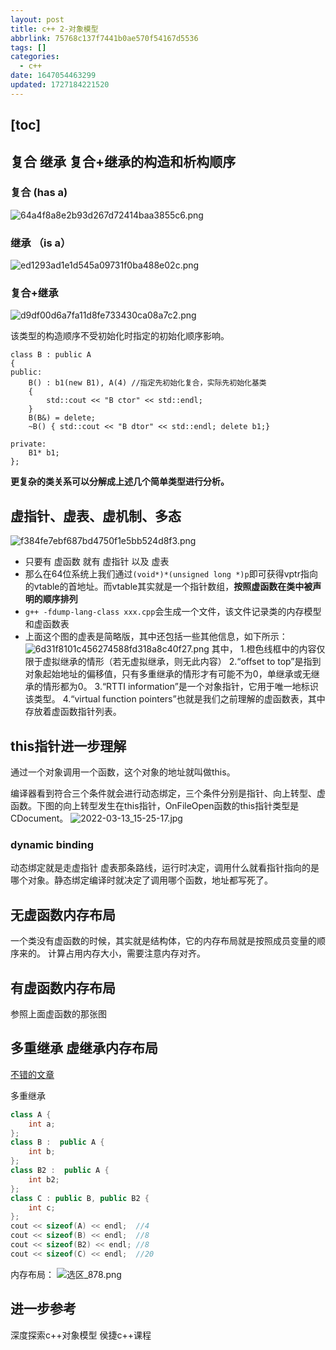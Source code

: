 ```yaml
---
layout: post
title: c++ 2-对象模型
abbrlink: 75768c137f7441b0ae570f54167d5536
tags: []
categories:
  - c++
date: 1647054463299
updated: 1727184221520
---
```


## \[toc]

## 复合 继承 复合+继承的构造和析构顺序

### 复合 (has a)

![64a4f8a8e2b93d267d72414baa3855c6.png](/resources/80ef73c4ab7e47cf80484eeca1403c32.png)

### 继承 （is a）

![ed1293ad1e1d545a09731f0ba488e02c.png](/resources/bd0f6bc6deea4376a2c19df049382bbd.png)

### 复合+继承

![d9df00d6a7fa11d8fe733430ca08a7c2.png](/resources/cfda21cdfd654145a32c6200fc817583.png)

该类型的构造顺序不受初始化时指定的初始化顺序影响。

```
class B : public A
{
public:
	B() : b1(new B1), A(4) //指定先初始化复合，实际先初始化基类
	{ 
		std::cout << "B ctor" << std::endl;
	}
	B(B&) = delete;
	~B() { std::cout << "B dtor" << std::endl; delete b1;}

private:
	B1* b1;
};
```

**更复杂的类关系可以分解成上述几个简单类型进行分析。**

## 虚指针、虚表、虚机制、多态

![f384fe7ebf687bd4750f1e5bb524d8f3.png](/resources/b2078924958f45bf9d87e403a1ac772e.png)

- 只要有 虚函数 就有 虚指针 以及 虚表
- 那么在64位系统上我们通过`(void*)*(unsigned long *)p`即可获得vptr指向的vtable的首地址。而vtable其实就是一个指针数组，**按照虚函数在类中被声明的顺序排列**
- `g++ -fdump-lang-class xxx.cpp`会生成一个文件，该文件记录类的内存模型和虚函数表
- 上面这个图的虚表是简略版，其中还包括一些其他信息，如下所示：
  ![6d31f8101c456274588fd318a8c40f27.png](/resources/fea5c779ec4d4db4b419942141003620.png)
  其中，
  1.橙色线框中的内容仅限于虚拟继承的情形（若无虚拟继承，则无此内容）
  2.“offset to top”是指到对象起始地址的偏移值，只有多重继承的情形才有可能不为0，单继承或无继承的情形都为0。
  3.“RTTI information”是一个对象指针，它用于唯一地标识该类型。
  4.“virtual function pointers”也就是我们之前理解的虚函数表，其中存放着虚函数指针列表。

## this指针进一步理解

通过一个对象调用一个函数，这个对象的地址就叫做this。

编译器看到符合三个条件就会进行动态绑定，三个条件分别是指针、向上转型、虚函数。下图的向上转型发生在this指针，OnFileOpen函数的this指针类型是CDocument。
![2022-03-13\_15-25-17.jpg](/resources/1b3cf02a243d4e9dad647c70517f340c.jpg)

### dynamic binding

动态绑定就是走虚指针 虚表那条路线，运行时决定，调用什么就看指针指向的是哪个对象。静态绑定编译时就决定了调用哪个函数，地址都写死了。

## 无虚函数内存布局

一个类没有虚函数的时候，其实就是结构体，它的内存布局就是按照成员变量的顺序来的。
计算占用内存大小，需要注意内存对齐。

## 有虚函数内存布局

参照上面虚函数的那张图

## 多重继承  虚继承内存布局

[不错的文章](https://zhuanlan.zhihu.com/p/381390142)

多重继承

```c++
class A {
	int a;
};
class B :  public A {
	int b;
};
class B2 :  public A {
	int b2;
};
class C : public B, public B2 {
	int c;
};
cout << sizeof(A) << endl;  //4
cout << sizeof(B) << endl;  //8
cout << sizeof(B2) << endl; //8
cout << sizeof(C) << endl;  //20
```

内存布局：
![选区\_878.png](/resources/0b6a28cc4b0344098074a04d10e33e30.png)

## 进一步参考

深度探索c++对象模型
侯捷c++课程
